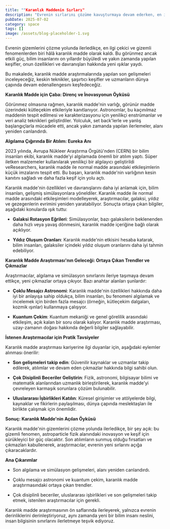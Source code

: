 ```yaml
---
title: ""Karanlık Maddenin Sırları"
description: "Evrenin sırlarını çözüme kavuşturmaya devam ederken, en ilgi çekici ve gizemli olgulardan biri ka..."
pubDate: 2025-07-02
category: space
tags: []
image: /assets/blog-placeholder-1.svg
---
```


Evrenin gizemlerini çözme yolunda ilerledikçe, en ilgi çekici ve gizemli fenomenlerden biri hâlâ karanlık madde olarak kaldı. Bu görünmez ancak etkili güç, bilim insanlarını on yıllardır büyüledi ve yakın zamanda yapılan keşifler, onun özellikleri ve davranışları hakkında yeni ışıklar yaydı.

Bu makalede, karanlık madde araştırmalarında yapılan son gelişmeleri inceleyeceğiz, keskin teknikler, şaşırtıcı keşifler ve uzmanların dünya çapında devam edenallengesını keşfedeceğiz.

**Karanlık Madde için Çaba: Direnç ve İnovasyonun Öyküsü**

Görünmez olmasına rağmen, karanlık madde'nin varlığı, görünür madde üzerindeki kütleçekim etkileriyle kanıtlanıyor. Astronomlar, bu kaçınılmaz maddenin tespit edilmesi ve karakterizasyonu için yenilikçi enstrümanlar ve veri analiz teknikleri geliştirdiler. Yolculuk, set back'lerle ve yanlış başlangıçlarla mücadele etti, ancak yakın zamanda yapılan ilerlemeler, alanı yeniden canlandırdı.

**Algılama Çığırında Bir Atılım: Eureka Anı**

2023 yılında, Avrupa Nükleer Araştırma Örgütü'nden (CERN) bir bilim insanları ekibi, karanlık madde'yi algılamada önemli bir atılım yaptı. Süper iletken malzemeler kullanılarak yenilikçi bir algılayıcı geliştirildi veResearchers, karanlık madde ile normal madde arasındaki etkileşimlerin küçük imzalarını tespit etti. Bu başarı, karanlık madde'nin varlığının kesin kanıtını sağladı ve daha fazla keşif için yolu açtı.

Karanlık madde'nin özellikleri ve davranışlarını daha iyi anlamak için, bilim insanları, gelişmiş simülasyonlara yöneldiler. Karanlık madde ile normal madde arasındaki etkileşimleri modelleyerek, araştırmacılar, galaksi, yıldız ve gezegenlerin evrimini yeniden yaratabiliyor. Sonuçta ortaya çıkan bilgiler, aşağıdaki konularda ışık tuttu:

* **Galaksi Rotasyon Eğrileri**: Simülasyonlar, bazı galaksilerin beklenenden daha hızlı veya yavaş dönmesini, karanlık madde içeriğine bağlı olarak açıklıyor.

* **Yıldız Oluşum Oranları**: Karanlık madde'nin etkisini hesaba katarak, bilim insanları, galaksiler içindeki yıldız oluşum oranlarını daha iyi tahmin edebiliyor.

**Karanlık Madde Araştırması'nın Geleceği: Ortaya Çıkan Trendler ve Çıkmazlar**

Araştırmacılar, algılama ve simülasyon sınırlarını ileriye taşımaya devam ettikçe, yeni çıkmazlar ortaya çıkıyor. Bazı anahtar alanları şunlardır:

* **Çoklu Mesajcı Astronomi**: Karanlık madde'nin özellikleri hakkında daha iyi bir anlayışa sahip oldukça, bilim insanları, bu fenomeni algılamak ve incelemek için birden fazla mesajcı (örneğin, kütleçekim dalgaları, kozmik ışınlar) kullanmaya çalışıyor.

* **Kuantum Çekim**: Kuantum mekaniği ve genel görelilik arasındaki etkileşim, açık kalan bir soru olarak kalıyor. Karanlık madde araştırması, uzay-zamanın doğası hakkında değerli bilgiler sağlayabilir.

**İstenen Araştırmacılar için Pratik Tavsiyeler**

Karanlık madde araştırması kariyerine ilgi duyanlar için, aşağıdaki eylemler alınması önerilir:

* **Son gelişmeleri takip edin**: Güvenilir kaynaklar ve uzmanlar takip edilerek, atılımlar ve devam eden çıkmazlar hakkında bilgi sahibi olun.

* **Çok Disiplinli Beceriler Geliştirin**: Fizik, astronomi, bilgisayar bilimi ve matematik alanlarından uzmanlık birleştirilerek, karanlık madde'yi çevreleyen karmaşık sorunlara çözüm bulunabilir.

* **Uluslararası İşbirlikleri Katılın**: Küresel girişimler ve atölyelerde bilgi, kaynaklar ve fikirlerin paylaşılması, dünya çapında meslektaşları ile birlikte çalışmak için önemlidir.

**Sonuç: Karanlık Madde'nin Açılan Öyküsü**

Karanlık madde'nin gizemlerini çözme yolunda ilerledikçe, bir şey açık: bu gizemli fenomen, astroparticle fizik alanındaki inovasyon ve keşif için sürükleyici bir güç olacaktır. Son atılımların sunmuş olduğu fırsatları ve çıkmazları kabullenerek, araştırmacılar, evrenin yeni sırlarını açığa çıkaracaklardır.

**Ana Çıkarımlar**

* Son algılama ve simülasyon gelişmeleri, alanı yeniden canlandırdı.

* Çoklu mesajcı astronomi ve kuantum çekim, karanlık madde araştırmasındaki ortaya çıkan trendler.

* Çok disiplinli beceriler, uluslararası işbirlikleri ve son gelişmeleri takip etmek, istenilen araştırmacılar için gerekli.

Karanlık madde araştırmasının ön saflarında ilerleyerek, yalnızca evrenin derinliklerini derinleştiriyoruz, aynı zamanda yeni bir bilim insanı neslini, insan bilgisinin sınırlarını ilerletmeye teşvik ediyoruz.